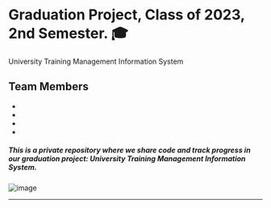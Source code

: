 # Graduation Project, Class of 2023, 2nd Semester. 🎓
University Training Management Information System

## Team Members
-
-
-
-

##### This is a private repository where we share code and track progress in our graduation project: University Training Management Information System.

![image](https://user-images.githubusercontent.com/54215462/212218105-4dfb32ff-cac3-48d3-ba1b-667112e7f2e3.png)

---
